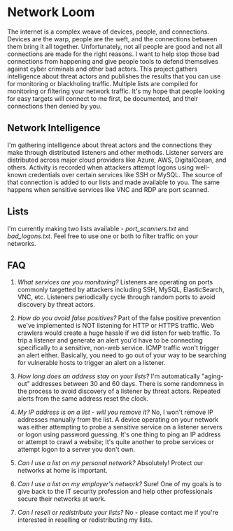 # Network Loom

The internet is a complex weave of devices, people, and connections. Devices are the warp, people are the weft, and the connections between them bring it all together. Unfortunately, not all people are good and not all connections are made for the right reasons. I want to help stop those bad connections from happening and give people tools to defend themselves against cyber criminals and other bad actors. This project gathers intelligence about threat actors and publishes the results that you can use for monitoring or blackholing traffic. Multiple lists are compiled for monitoring or filtering your network traffic. It's my hope that people looking for easy targets will connect to me first, be documented, and their connections then denied by you.

## Network Intelligence

I'm gathering intelligence about threat actors and the connections they make through distributed listeners and other methods. Listener servers are distributed across major cloud providers like Azure, AWS, DigitalOcean, and others. Activity is recorded when attackers attempt logons using well-known credentials over certain services like SSH or MySQL. The source of that connection is added to our lists and made available to you. The same happens when sensitive services like VNC and RDP are port scanned.

## Lists

I'm currently making two lists available - *port_scanners.txt* and *bad_logons.txt*. Feel free to use one or both to filter traffic on your networks.

## FAQ

1. *What services are you monitoring?* Listeners are operating on ports commonly targetted by attackers including SSH, MySQL, ElasticSearch, VNC, etc. Listeners periodically cycle through random ports to avoid discovery by threat actors.

1. *How do you avoid false positives?* Part of the false positive prevention we've implemented is NOT listening for HTTP or HTTPS traffic. Web crawlers would create a huge hassle if we did listen for web traffic. To trip a listener and generate an alert you'd have to be connecting specifically to a sensitive, non-web service. ICMP traffic won't trigger an alert either. Basically, you need to go out of your way to be searching for vulnerable hosts to trigger an alert on a listener.

1. *How long does an address stay on your lists?* I'm automatically "aging-out" addresses between 30 and 60 days. There is some randomness in the process to avoid discovery of a listener by threat actors. Repeated alerts from the same address reset the clock.

1. *My IP address is on a list - will you remove it?* No, I won't remove IP addresses manually from the list. A device operating on your network was either attempting to probe a sensitive service on a listener servers or logon using password guessing. It's one thing to ping an IP address or attempt to crawl a website; It's quite another to probe services or attempt logon to a server you don't own.

1. *Can I use a list on my personal network?* Absolutely! Protect our networks at home is important.

1. *Can I use a list on my employer's network?* Sure! One of my goals is to give back to the IT security profession and help other professionals secure their networks at work.

1. *Can I resell or redistribute your lists?* No - please contact me if you're interested in reselling or redistributing my lists.
